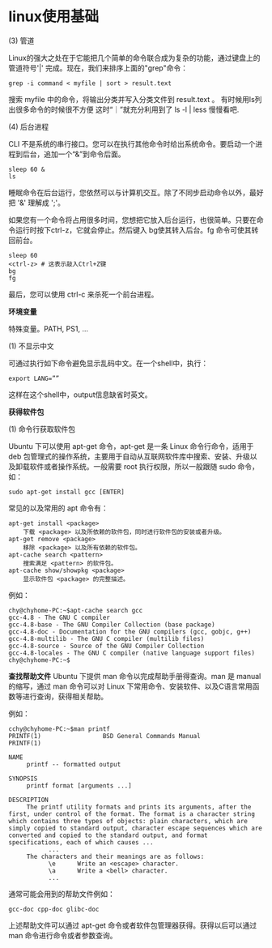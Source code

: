 # linux使用基础

(3) 管道

Linux的强大之处在于它能把几个简单的命令联合成为复杂的功能，通过键盘上的管道符号'|' 完成。现在，我们来排序上面的"grep"命令： 

```
grep -i command < myfile | sort > result.text 
```

搜索 myfile 中的命令，将输出分类并写入分类文件到 result.text 。 有时候用ls列出很多命令的时候很不方便 这时“｜”就充分利用到了 ls -l | less 慢慢看吧. 

(4) 后台进程

CLI 不是系统的串行接口。您可以在执行其他命令时给出系统命令。要启动一个进程到后台，追加一个“&”到命令后面。 

```
sleep 60 &
ls
```

睡眠命令在后台运行，您依然可以与计算机交互。除了不同步启动命令以外，最好把 '&' 理解成 ';'。 

如果您有一个命令将占用很多时间，您想把它放入后台运行，也很简单。只要在命令运行时按下ctrl-z，它就会停止。然后键入 bg使其转入后台。fg  命令可使其转回前台。 

```
sleep 60
<ctrl-z> # 这表示敲入Ctrl+Z键
bg
fg
```

最后，您可以使用 ctrl-c 来杀死一个前台进程。 

**环境变量**

特殊变量。PATH, PS1, ... 

(1) 不显示中文

可通过执行如下命令避免显示乱码中文。在一个shell中，执行：

```
export LANG=””
```

这样在这个shell中，output信息缺省时英文。

**获得软件包**

(1) 命令行获取软件包

Ubuntu 下可以使用 apt-get 命令，apt-get 是一条 Linux 命令行命令，适用于 deb  包管理式的操作系统，主要用于自动从互联网软件库中搜索、安装、升级以及卸载软件或者操作系统。一般需要 root 执行权限，所以一般跟随 sudo  命令，如：

```
sudo apt-get install gcc [ENTER]
```

常见的以及常用的 apt 命令有：

```
apt-get install <package>
    下载 <package> 以及所依赖的软件包，同时进行软件包的安装或者升级。
apt-get remove <package>
    移除 <package> 以及所有依赖的软件包。
apt-cache search <pattern>
    搜索满足 <pattern> 的软件包。
apt-cache show/showpkg <package>
    显示软件包 <package> 的完整描述。
```

例如：

```
chy@chyhome-PC:~$apt-cache search gcc
gcc-4.8 - The GNU C compiler
gcc-4.8-base - The GNU Compiler Collection (base package)
gcc-4.8-doc - Documentation for the GNU compilers (gcc, gobjc, g++)
gcc-4.8-multilib - The GNU C compiler (multilib files)
gcc-4.8-source - Source of the GNU Compiler Collection
gcc-4.8-locales - The GNU C compiler (native language support files)
chy@chyhome-PC:~$
```

**查找帮助文件** Ubuntu 下提供 man 命令以完成帮助手册得查询。man 是 manual 的缩写，通过 man 命令可以对 Linux 下常用命令、安装软件、以及C语言常用函数等进行查询，获得相关帮助。

例如：

```
cchy@chyhome-PC:~$man printf
PRINTF(1)                 BSD General Commands Manual                    PRINTF(1)

NAME
     printf -- formatted output

SYNOPSIS
     printf format [arguments ...]

DESCRIPTION
     The printf utility formats and prints its arguments, after the first, under control of the format. The format is a character string which contains three types of objects: plain characters, which are simply copied to standard output, character escape sequences which are converted and copied to the standard output, and format specifications, each of which causes ...
           ...
     The characters and their meanings are as follows:
           \e      Write an <escape> character.
           \a      Write a <bell> character.
           ...
```

通常可能会用到的帮助文件例如：

```
gcc-doc cpp-doc glibc-doc
```

上述帮助文件可以通过 apt-get 命令或者软件包管理器获得。获得以后可以通过 man 命令进行命令或者参数查询。